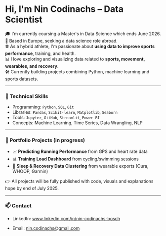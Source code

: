 # Hi, I'm Nin Codinachs – Data Scientist

🎓 I'm currently coursing a Master's in Data Science which ends June 2026.  
📍 Based in Europe, seeking a data science role abroad.  
⚽ As a hybrid athlete, I'm passionate about **using data to improve sports performance**, training, and health.  
📊 I love exploring and visualizing data related to **sports, movement, wearables, and recovery**.  
🛠️ Currently building projects combining Python, machine learning and sports datasets.  

---

### 🧠 Technical Skills
- Programming: `Python`, `SQL`, `Git`
- Libraries: `Pandas`, `Scikit-learn`, `Matplotlib`, `Seaborn`
- Tools: `Jupyter`, `GitHub`, `Streamlit`, `Power BI`
- Concepts: Machine Learning, Time Series, Data Wrangling, NLP

---

### 🏃 Portfolio Projects (in progress)
- 📈 **Predicting Running Performance** from GPS and heart rate data  
- 📊 **Training Load Dashboard** from cycling/swimming sessions  
- 🧠 **Sleep & Recovery Data Clustering** from wearable exports (Oura, WHOOP, Garmin)

👉 All projects will be fully published with code, visuals and explanations hope by end of July 2025.

---

### 📫 Contact
- LinkedIn: www.linkedin.com/in/nin-codinachs-bosch

- Email: nin.codinachs@gmail.com


